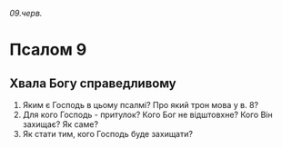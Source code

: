
_09.черв._

# Псалом 9

## Хвала Богу справедливому
1. Яким є Господь в цьому псалмі? Про який трон мова у в. 8?
2. Для кого Господь - притулок? Кого Бог не відштовхне? Кого Він захищає? Як саме?
3. Як стати тим, кого Господь буде захищати?
